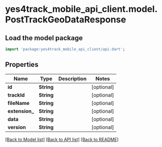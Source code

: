 # yes4track_mobile_api_client.model.PostTrackGeoDataResponse

## Load the model package
```dart
import 'package:yes4track_mobile_api_client/api.dart';
```

## Properties
Name | Type | Description | Notes
------------ | ------------- | ------------- | -------------
**id** | **String** |  | [optional] 
**trackId** | **String** |  | [optional] 
**fileName** | **String** |  | [optional] 
**extension_** | **String** |  | [optional] 
**data** | **String** |  | [optional] 
**version** | **String** |  | [optional] 

[[Back to Model list]](../README.md#documentation-for-models) [[Back to API list]](../README.md#documentation-for-api-endpoints) [[Back to README]](../README.md)



